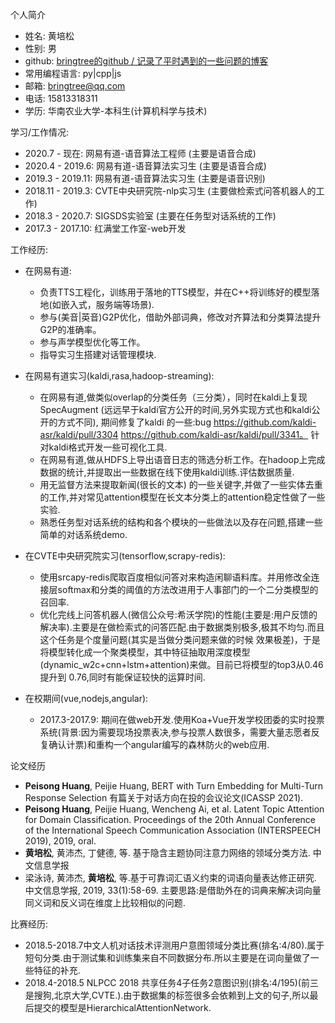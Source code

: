 个人简介

- 姓名: 黄培松  
- 性别: 男
- github: [bringtree的github / 记录了平时遇到的一些问题的博客](https://github.com/bringtree/question_embedding/issues)
- 常用编程语言: py|cpp|js
- 邮箱: bringtree@qq.com
- 电话: 15813318311
- 学历: 华南农业大学-本科生(计算机科学与技术)

学习/工作情况:

- 2020.7 - 现在: 网易有道-语音算法工程师 (主要是语音合成)
- 2020.4 - 2019.6: 网易有道-语音算法实习生 (主要是语音合成) 
- 2019.3 - 2019.11: 网易有道-语音算法实习生 (主要是语音识别) 
- 2018.11 - 2019.3: CVTE中央研究院-nlp实习生 (主要做检索式问答机器人的工作)
- 2018.3 - 2020.7: SIGSDS实验室 (主要在任务型对话系统的工作)
- 2017.3 - 2017.10: 红满堂工作室-web开发


工作经历:

- 在网易有道: 
    - 负责TTS工程化，训练用于落地的TTS模型，并在C++将训练好的模型落地(如嵌入式，服务端等场景).
    - 参与(美音|英音)G2P优化，借助外部词典，修改对齐算法和分类算法提升G2P的准确率。
    - 参与声学模型优化等工作。
    - 指导实习生搭建对话管理模块.

- 在网易有道实习(kaldi,rasa,hadoop-streaming): 
    -  在网易有道,做类似overlap的分类任务（三分类），同时在kaldi上复现 SpecAugment (远远早于kaldi官方公开的时间,另外实现方式也和kaldi公开的方式不同), 期间修复了kaldi 的一些:bug https://github.com/kaldi-asr/kaldi/pull/3304 https://github.com/kaldi-asr/kaldi/pull/3341。 针对kaldi格式开发一些可视化工具.
    -  在网易有道,做从HDFS上导出语音日志的筛选分析工作。在hadoop上完成数据的统计,并提取出一些数据在线下使用kaldi训练.评估数据质量.
    -  用无监督方法来提取新闻(很长的文本) 的一些关键字,并做了一些实体去重的工作,并对常见attention模型在长文本分类上的attention稳定性做了一些实验.
    -  熟悉任务型对话系统的结构和各个模块的一些做法以及存在问题,搭建一些简单的对话系统demo.
    
- 在CVTE中央研究院实习(tensorflow,scrapy-redis):
    - 使用srcapy-redis爬取百度相似问答对来构造闲聊语料库。并用修改全连接层softmax和分类的阈值的方法改进用于人事部门的一个二分类模型的召回率.
    - 优化完线上问答机器人(微信公众号:希沃学院)的性能(主要是:用户反馈的解决率).主要是在做检索式的问答匹配.由于数据类别极多,极其不均匀.而且这个任务是个度量问题(其实是当做分类问题来做的时候 效果极差)，于是将模型转化成一个聚类模型，其中特征抽取用深度模型    (dynamic_w2c+cnn+lstm+attention)来做。目前已将模型的top3从0.46提升到 0.76,同时有能保证较快的运算时间.


- 在校期间(vue,nodejs,angular):
    - 2017.3-2017.9: 期间在做web开发.使用Koa+Vue开发学校团委的实时投票系统(背景:因为需要现场投票表决,参与投票人数很多，需要大量志愿者反复确认计票)和重构一个angular编写的森林防火的web应用.

论文经历
- **Peisong Huang**, Peijie Huang, BERT with Turn Embedding for Multi-Turn Response Selection 有篇关于对话方向在投的会议论文(ICASSP 2021).
- **Peisong Huang**, Peijie Huang, Wencheng Ai, et al. Latent Topic Attention for Domain Classification. Proceedings of the 20th Annual Conference of the International Speech Communication Association (INTERSPEECH 2019), 2019,  oral.
- **黄培松**, 黄沛杰, 丁健德, 等. 基于隐含主题协同注意力网络的领域分类方法. 中文信息学报
- 梁泳诗, 黄沛杰, **黄培松**, 等.基于可靠词汇语义约束的词语向量表达修正研究. 中文信息学报, 2019, 33(1):58-69.  主要思路:是借助外在的词典来解决词向量同义词和反义词在维度上比较相似的问题.

比赛经历:

- 2018.5-2018.7中文人机对话技术评测用户意图领域分类比赛(排名:4/80).属于短句分类.由于测试集和训练集来自不同数据分布.所以主要是在词向量做了一些特征的补充.
- 2018.4-2018.5 NLPCC 2018 共享任务4子任务2意图识别(排名:4/195)(前三是搜狗,北京大学,CVTE.).由于数据集的标签很多会依赖到上文的句子,所以最后提交的模型是HierarchicalAttentionNetwork.

